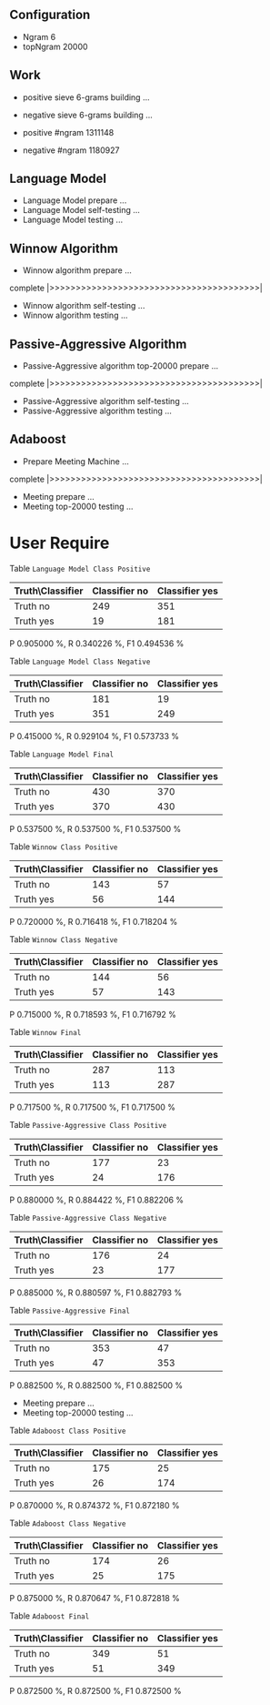 ## Configuration ##

* Ngram 6
* topNgram 20000

## Work ##

* positive sieve 6-grams building ...
* negative sieve 6-grams building ...

* positive #ngram 1311148
* negative #ngram 1180927

## Language Model ##

* Language Model prepare ...
* Language Model self-testing ...
* Language Model testing ...


## Winnow Algorithm ##

* Winnow algorithm prepare ...

complete |>>>>>>>>>>>>>>>>>>>>>>>>>>>>>>>>>>>>>>>>|

* Winnow algorithm self-testing ...
* Winnow algorithm testing ...

## Passive-Aggressive Algorithm ##

* Passive-Aggressive algorithm top-20000 prepare ...

complete |>>>>>>>>>>>>>>>>>>>>>>>>>>>>>>>>>>>>>>>>|

* Passive-Aggressive algorithm self-testing ...
* Passive-Aggressive algorithm testing ...


## Adaboost ##

* Prepare Meeting Machine ...


complete |>>>>>>>>>>>>>>>>>>>>>>>>>>>>>>>>>>>>>>>>|

* Meeting prepare ...
* Meeting top-20000 testing ...


# User Require #

Table `Language Model Class Positive`

|Truth\Classifier|  Classifier no| Classifier yes|
|----------------|---------------|---------------|
|        Truth no|            249|            351|
|       Truth yes|             19|            181|

P  0.905000 %, R  0.340226 %, F1  0.494536 %

Table `Language Model Class Negative`

|Truth\Classifier|  Classifier no| Classifier yes|
|----------------|---------------|---------------|
|        Truth no|            181|             19|
|       Truth yes|            351|            249|

P  0.415000 %, R  0.929104 %, F1  0.573733 %

Table `Language Model Final`

|Truth\Classifier|  Classifier no| Classifier yes|
|----------------|---------------|---------------|
|        Truth no|            430|            370|
|       Truth yes|            370|            430|

P  0.537500 %, R  0.537500 %, F1  0.537500 %

Table `Winnow Class Positive`

|Truth\Classifier|  Classifier no| Classifier yes|
|----------------|---------------|---------------|
|        Truth no|            143|             57|
|       Truth yes|             56|            144|

P  0.720000 %, R  0.716418 %, F1  0.718204 %

Table `Winnow Class Negative`

|Truth\Classifier|  Classifier no| Classifier yes|
|----------------|---------------|---------------|
|        Truth no|            144|             56|
|       Truth yes|             57|            143|

P  0.715000 %, R  0.718593 %, F1  0.716792 %

Table `Winnow Final`

|Truth\Classifier|  Classifier no| Classifier yes|
|----------------|---------------|---------------|
|        Truth no|            287|            113|
|       Truth yes|            113|            287|

P  0.717500 %, R  0.717500 %, F1  0.717500 %

Table `Passive-Aggressive Class Positive`

|Truth\Classifier|  Classifier no| Classifier yes|
|----------------|---------------|---------------|
|        Truth no|            177|             23|
|       Truth yes|             24|            176|

P  0.880000 %, R  0.884422 %, F1  0.882206 %

Table `Passive-Aggressive Class Negative`

|Truth\Classifier|  Classifier no| Classifier yes|
|----------------|---------------|---------------|
|        Truth no|            176|             24|
|       Truth yes|             23|            177|

P  0.885000 %, R  0.880597 %, F1  0.882793 %

Table `Passive-Aggressive Final`

|Truth\Classifier|  Classifier no| Classifier yes|
|----------------|---------------|---------------|
|        Truth no|            353|             47|
|       Truth yes|             47|            353|

P  0.882500 %, R  0.882500 %, F1  0.882500 %

* Meeting prepare ...
* Meeting top-20000 testing ...

Table `Adaboost Class Positive`

|Truth\Classifier|  Classifier no| Classifier yes|
|----------------|---------------|---------------|
|        Truth no|            175|             25|
|       Truth yes|             26|            174|

P  0.870000 %, R  0.874372 %, F1  0.872180 %

Table `Adaboost Class Negative`

|Truth\Classifier|  Classifier no| Classifier yes|
|----------------|---------------|---------------|
|        Truth no|            174|             26|
|       Truth yes|             25|            175|

P  0.875000 %, R  0.870647 %, F1  0.872818 %

Table `Adaboost Final`

|Truth\Classifier|  Classifier no| Classifier yes|
|----------------|---------------|---------------|
|        Truth no|            349|             51|
|       Truth yes|             51|            349|

P  0.872500 %, R  0.872500 %, F1  0.872500 %

